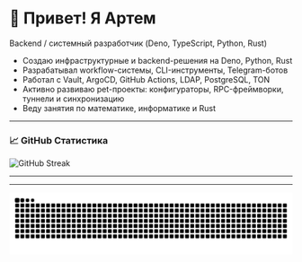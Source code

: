 # 👋 Привет! Я Артем

Backend / системный разработчик (Deno, TypeScript, Python, Rust)

- Создаю инфраструктурные и backend-решения на Deno, Python, Rust
- Разрабатывал workflow-системы, CLI-инструменты, Telegram-ботов
- Работал с Vault, ArgoCD, GitHub Actions, LDAP, PostgreSQL, TON
- Активно развиваю pet-проекты: конфигураторы, RPC-фреймворки, туннели и
  синхронизацию
- Веду занятия по математике, информатике и Rust

---

### 📈 GitHub Статистика

![GitHub Streak](https://streak-stats.demolab.com?user=vseplet&theme=radical&date_format=M%20j%5B%2C%20Y%5D)

---
<!-- BLOG-POST-LIST:START -->
<!-- BLOG-POST-LIST:END -->
---

<picture>
  <source media="(prefers-color-scheme: dark)" srcset="https://raw.githubusercontent.com/artpani4/artpani4/output/github-snake-dark.svg" />
  <source media="(prefers-color-scheme: light)" srcset="https://raw.githubusercontent.com/artpani4/artpani4/output/github-snake.svg" />
  <img alt="GitHub Snake" src="https://raw.githubusercontent.com/artpani4/artpani4/output/github-snake.svg" />
</picture>
